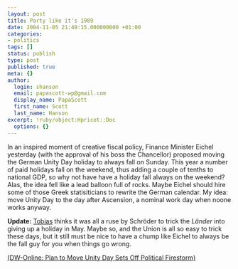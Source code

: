 ```yaml
---
layout: post
title: Party like it's 1989
date: 2004-11-05 21:49:15.000000000 +01:00
categories:
- politics
tags: []
status: publish
type: post
published: true
meta: {}
author:
  login: shanson
  email: papascott-wp@gmail.com
  display_name: PapaScott
  first_name: Scott
  last_name: Hanson
excerpt: !ruby/object:Hpricot::Doc
  options: {}
---
```

<p>In an inspired moment of creative fiscal policy, Finance Minister Eichel yesterday (with the approval of his boss the Chancellor) proposed moving the German Unity Day holiday to always fall on Sunday. This year a number of paid holidays fall on the weekend, thus adding a couple of tenths to national GDP, so why not have have a holiday fall always on the weekend? Alas, the idea fell like a lead balloon full of rocks. Maybe Eichel should hire some of those Greek statisiticians to rewrite the German calendar. My idea: move Unity Day to the day after Ascension, a nominal work day when noone works anyway. </p>
<p><strong>Update:</strong> <a href="http://fistfulofeuros.net/archives/000913.php" title="A Fistful of Euros: Another Brick In The Wall.">Tobias</a> thinks it was all a ruse by Schr&ouml;der to trick the <em>L&auml;nder</em> into giving up a holiday in May. Maybe so, and the Union is all so easy to trick these days, but it still must be nice to have a chump like Eichel to always be the fall guy for you when things go wrong.</p>
<p><a title="Plan to Move Unity Day Sets Off Political Firestorm | Current Affairs | Deutsche Welle |" href="http://www.dw-world.de/dw/article/0,1564,1386127,00.html">(DW-Online: Plan to Move Unity Day Sets Off Political Firestorm)</a></p>
